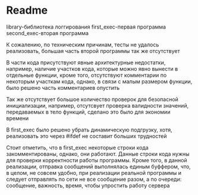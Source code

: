 # Readme
library-библиотека логгирования
first_exec-первая программа
second_exec-вторая программа

К сожалению, по техническим причинам, тесты не удалось реализовать, большая часть второй программы так же отсутствует

В части кода присутствуют явные архитектурные недостатки, например, наличие участков кода, которые можно явно вынести в отдельные функции, кроме того, отсутствуют комментарии по некоторым участкам кода, однако, в связи с малым размером функции, было решено часть комментариев опустить

Так же отсутствует большое количество проверок для безопасной инициализации, например, отсутсвует проверка валидности значений, передаваемых в тело функций, сделано это было для экономии времени

В first_exec было решено убрать динамическую подгрузку, хотя, реализовать это через #ifdef не составит больших трудностей

Стоит отметить, что в first_exec некоторые строки кода закомментированы, однако, они работают. Данные строки кода нужны для проверки корректности работы программы. Кроме того, в данной реализации, отправка сообщений выполнялась единым буффером, что, в целом, не совсем удобно, при реализации реальной программы и следует отправлять по сети не все сообщение разом, а по очереди: сообщение, важность, время, чтобы упростить работу сервера

